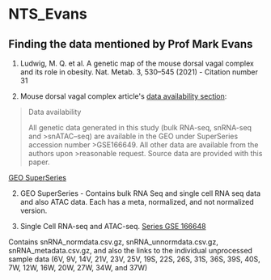 # NTS_Evans

## Finding the data mentioned by Prof Mark Evans
1. Ludwig, M. Q. et al. A genetic map of the mouse dorsal vagal complex and its role in 
obesity. Nat. Metab. 3, 530–545 (2021) - Citation number 31

2. Mouse dorsal vagal complex article's [data availability section](https://www.nature.com/articles/s42255-021-00363-1#data-availability):

>Data availability
>
>All genetic data generated in this study (bulk RNA-seq, snRNA-seq and >snATAC–seq) are available in the GEO under SuperSeries accession number >GSE166649. All other data are available from the authors upon >reasonable request. Source data are provided with this paper.

[GEO SuperSeries](https://www.ncbi.nlm.nih.gov/geo/query/acc.cgi?acc=GSE166649)

2. GEO SuperSeries - Contains bulk RNA Seq and single cell RNA seq data and also ATAC data. Each has a meta, normalized, and not normalized version. 

3. Single Cell RNA-seq and ATAC-seq. [Series GSE 166648](https://www.ncbi.nlm.nih.gov/geo/query/acc.cgi?acc=GSE166648)

Contains snRNA_normdata.csv.gz, snRNA_unnormdata.csv.gz, snRNA_metadata.csv.gz, and also the links to the individual unprocessed sample data (6V, 9V, 14V, 21V, 23V, 25V, 19S, 22S, 26S, 31S, 36S, 39S, 40S, 7W, 12W, 16W, 20W, 27W, 34W, and 37W) 